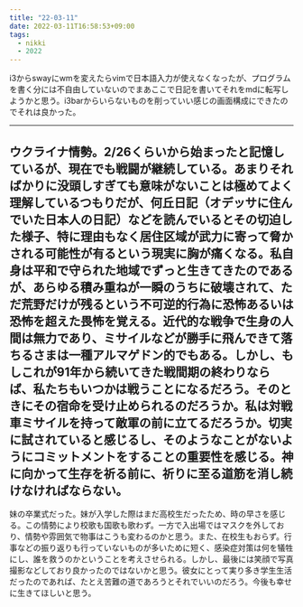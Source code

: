 ```yaml
---
title: "22-03-11"
date: 2022-03-11T16:58:53+09:00
tags:
  - nikki
  - 2022
---
```


i3からswayにwmを変えたらvimで日本語入力が使えなくなったが、プログラムを書く分には不自由していないのでまあここで日記を書いてそれをmdに転写しようかと思う。i3barからいらないものを削っていい感じの画面構成にできたのでそれは良かった。

--- 

ウクライナ情勢。2/26くらいから始まったと記憶しているが、現在でも戦闘が継続している。あまりそればかりに没頭しすぎても意味がないことは極めてよく理解しているつもりだが、何丘日記（オデッサに住んでいた日本人の日記）などを読んでいるとその切迫した様子、特に理由もなく居住区域が武力に寄って脅かされる可能性が有るという現実に胸が痛くなる。私自身は平和で守られた地域でずっと生きてきたのであるが、あらゆる積み重ねが一瞬のうちに破壊されて、ただ荒野だけが残るという不可逆的行為に恐怖あるいは恐怖を超えた畏怖を覚える。近代的な戦争で生身の人間は無力であり、ミサイルなどが勝手に飛んできて落ちるさまは一種アルマゲドン的でもある。しかし、もしこれが91年から続いてきた戦間期の終わりならば、私たちもいつかは戦うことになるだろう。そのときにその宿命を受け止められるのだろうか。私は対戦車ミサイルを持って敵軍の前に立てるだろうか。切実に試されていると感じるし、そのようなことがないようにコミットメントをすることの重要性を感じる。神に向かって生存を祈る前に、祈りに至る道筋を消し続けなければならない。
--- 
妹の卒業式だった。妹が入学した際はまだ高校生だったため、時の早さを感じる。この情勢により校歌も国歌も歌わず。一方で入出場ではマスクを外しており、情勢や雰囲気で物事はこうも変わるのかと思う。また、在校生もおらず。行事などの振り返りも行っていないものが多いために短く、感染症対策は何を犠牲にし、誰を救うのかということを考えさせられる。しかし、最後には笑顔で写真撮影などしており良かったのではないかと思う。彼女にとって実り多き学生生活だったのであれば、たとえ苦難の道であろうとそれでいいのだろう。今後も幸せに生きてほしいと思う。

